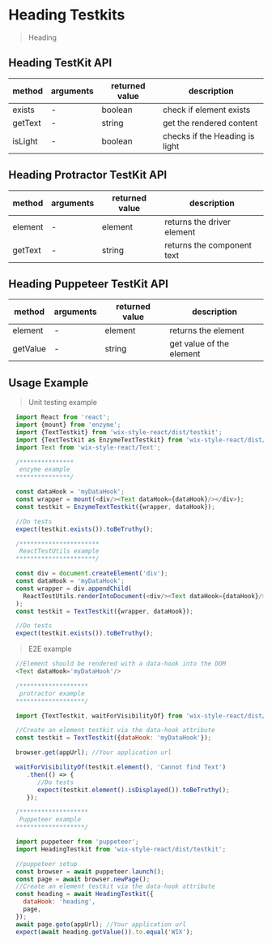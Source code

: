 # Heading Testkits

> Heading

## Heading TestKit API

| method   | arguments | returned value | description                              |
| -------- | --------- | -------------- | ---------------------------------------- |
| exists   | -         | boolean        | check if element exists          |
| getText | -         | string         | get the rendered content |
| isLight   | -         | boolean        | checks if the Heading is light      |

## Heading Protractor TestKit API

| method   | arguments | returned value | description                              |
| -------- | --------- | -------------- | ---------------------------------------- |
| element  | -         | element        | returns the driver element               |
| getText  | -         | string        | returns the component text               |

## Heading Puppeteer TestKit API

| method | arguments | returned value | description |
|--------|-----------|----------------|-------------|
| element | - | element | returns the element |
| getValue | - | string | get value of the element |

## Usage Example

> Unit testing example

```javascript
  import React from 'react';
  import {mount} from 'enzyme';
  import {TextTestkit} from 'wix-style-react/dist/testkit';
  import {TextTestkit as EnzymeTextTestkit} from 'wix-style-react/dist/testkit/enzyme';
  import Text from 'wix-style-react/Text';

  /***************
   enzyme example
  ***************/

  const dataHook = 'myDataHook';
  const wrapper = mount(<div/><Text dataHook={dataHook}/></div>);
  const testkit = EnzymeTextTestkit({wrapper, dataHook});

  //Do tests
  expect(testkit.exists()).toBeTruthy();

  /**********************
   ReactTestUtils example
  **********************/

  const div = document.createElement('div');
  const dataHook = 'myDataHook';
  const wrapper = div.appendChild(
    ReactTestUtils.renderIntoDocument(<div/><Text dataHook={dataHook}/></div>, {dataHook})
  );
  const testkit = TextTestkit({wrapper, dataHook});

  //Do tests
  expect(testkit.exists()).toBeTruthy();
```
> E2E example

```javascript
  //Element should be rendered with a data-hook into the DOM
  <Text dataHook='myDataHook'/>

  /*******************
   protractor example
  *******************/

  import {TextTestkit, waitForVisibilityOf} from 'wix-style-react/dist/testkit/protractor';

  //Create an element testkit via the data-hook attribute
  const testkit = TextTestkit({dataHook: 'myDataHook'});

  browser.get(appUrl); //Your application url

  waitForVisibilityOf(testkit.element(), 'Cannot find Text')
     .then(() => {
        //Do tests
        expect(testkit.element().isDisplayed()).toBeTruthy();
     });

  /*******************
   Puppeteer example
  *******************/

  import puppeteer from 'puppeteer';
  import HeadingTestkit from 'wix-style-react/dist/testkit';

  //puppeteer setup
  const browser = await puppeteer.launch();
  const page = await browser.newPage();
  //Create an element testkit via the data-hook attribute
  const heading = await HeadingTestkit({
    dataHook: 'heading',
    page,
  });
  await page.goto(appUrl); //Your application url
  expect(await heading.getValue()).to.equal('WIX');
```
